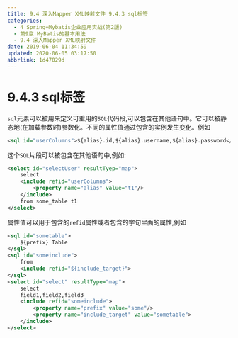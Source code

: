 ```yaml
---
title: 9.4 深入Mapper XML映射文件 9.4.3 sql标签
categories: 
  - 4 Spring+Mybatis企业应用实战(第2版)
  - 第9章 MyBatis的基本用法
  - 9.4 深入Mapper XML映射文件
date: 2019-06-04 11:34:59
updated: 2020-06-05 03:17:50
abbrlink: 1d47029d
---
```

# 9.4.3 sql标签
`sql`元素可以被用来定义可重用的`SQL`代码段,可以包含在其他语句中。它可以被静态地(在加载参数时)参数化。不同的属性值通过包含的实例发生变化。例如
```xml
<sql id="userColumns">${alias}.id,${alias}.username,${alias}.password</sql>
```
这个`SQL`片段可以被包含在其他语句中,例如:
```xml
<select id="selectUser" resultTyep="map">
    select
    <include refid="userColumns">
        <property name="alias" value="t1"/>
    </include>
    from some_table t1
</select>
```
属性值可以用于包含的`refid`属性或者包含的字句里面的属性,例如
```xml
<sql id="sometable">
    ${prefix} Table
</sql>
<sql id="someinclude">
    from
    <include refid="${include_target}">
</sql>
<select id="select" resultType="map">
    select
    field1,field2,field3
    <include refid="someinclude">
        <property name="prefix" value="some"/>
        <property name="include_target" value="sometable">
    </include>
</select>
```

